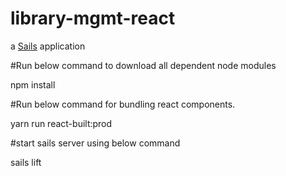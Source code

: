 # library-mgmt-react

a [Sails](http://sailsjs.org) application


#Run below command to download all dependent node modules

npm install

#Run below command for bundling react components.

yarn run react-built:prod

#start sails server using below command

sails lift
